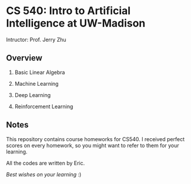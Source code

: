 # CS 540: Intro to Artificial Intelligence at UW-Madison

Intructor: Prof. Jerry Zhu

## Overview

1. Basic Linear Algebra

2. Machine Learning

3. Deep Learning

4. Reinforcement Learning

## Notes

This repository contains course homeworks for CS540. I received perfect scores on every homework, so you might want to refer to them for your learning. 

All the codes are written by Eric.

*Best wishes on your learning* :)
